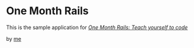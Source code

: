 # One Month Rails

This is the sample application for
[*One Month Rails: Teach yourself to code*](http://onemonthrails.com)

by [me](http://andydpalmer.com)
